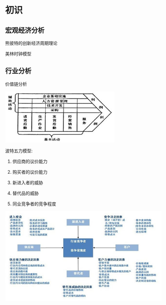 # 初识

## 宏观经济分析

熊彼特的创新经济周期理论

美林时钟模型

## 行业分析

价值链分析

![](Getting-Started/价值链模型.jpg)

波特五力模型:

1. 供应商的议价能力 

2. 购买者的议价能力 

3. 新进入者的威胁 

4. 替代品的威胁 

5. 同业竞争者的竞争程度 

![](Getting-Started/五力模型.jpg)
